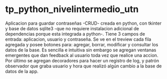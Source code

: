 # tp_python_nivelintermedio_utn
Aplicacion para guardar contraseñas -CRUD- creada en python, con tkinter y base de datos sqlite3 -que no requiere instalacion adicional de dependencias porque esta integrada a python-. Tiene 3 campos de entrada: aplicacion, usuario y contraseña. Se ve en el treview cada fila agregada y posee botones para: agregar, borrar, modificar y consultar los datos de la base. Es sencilla e intuitiva sin embargo se agregan ventanas emergentes que dan feedback al usuario toda vez que realice una accion.
Por último se agregan decoradores para hacer un registro de log, y patrón observador que graba usuario y hora que realizó algún cambio a la base de datos de la app.
